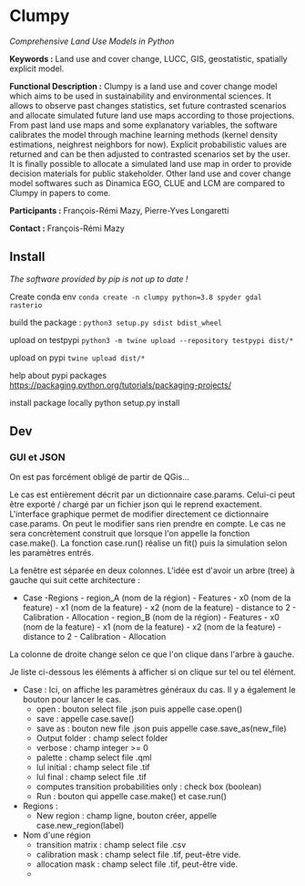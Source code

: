 # Clumpy

*Comprehensive Land Use Models in Python*

**Keywords :** Land use and cover change, LUCC, GIS, geostatistic, spatially explicit model.

**Functional Description :**
Clumpy is a land use and cover change model which aims to be used in sustainability and environmental sciences. It allows to observe past changes statistics, set future contrasted scenarios and allocate simulated future land use maps according to those projections.
From past land use maps and some explanatory variables, the software calibrates the model through machine learning methods (kernel density estimations, neighrest neighbors for now). Explicit probabilistic values are returned and can be then adjusted to contrasted scenarios set by the user. It is finally possible to allocate a simulated land use map in order to provide decision materials for public stakeholder.
Other land use and cover change model softwares such as Dinamica EGO, CLUE and LCM are compared to Clumpy in papers to come.

**Participants :**
François-Rémi Mazy,
Pierre-Yves Longaretti

**Contact :**
François-Rémi Mazy

## Install

*The software provided by pip is not up to date !*

Create conda env
`conda create -n clumpy python=3.8 spyder gdal rasterio`

build the package :
`python3 setup.py sdist bdist_wheel`

upload on testpypi
`python3 -m twine upload --repository testpypi dist/*`

upload on pypi
`twine upload dist/*`

help about pypi packages
https://packaging.python.org/tutorials/packaging-projects/

install package locally
python setup.py install

## Dev

### GUI et JSON

On est pas forcément obligé de partir de QGis...

Le cas est entièrement décrit par un dictionnaire case.params. Celui-ci peut être exporté / chargé par un fichier json qui le reprend exactement. L'interface graphique permet de modifier directement ce dictionnaire case.params. On peut le modifier sans rien prendre en compte. Le cas ne sera concrètement construit que lorsque l'on appelle la fonction case.make(). La fonction case.run() réalise un fit() puis la simulation selon les paramètres entrés.

La fenêtre est séparée en deux colonnes.
L'idée est d'avoir un arbre (tree) à gauche qui suit cette architecture :

- Case
    -Regions
        - region_A (nom de la région)
            - Features
                - x0 (nom de la feature)
                - x1 (nom de la feature)
                - x2 (nom de la feature)
                - distance to 2
            - Calibration
            - Allocation
        - region_B (nom de la région)
            - Features
                - x0 (nom de la feature)
                - x1 (nom de la feature)
                - x2 (nom de la feature)
                - distance to 2
            - Calibration
            - Allocation

La colonne de droite change selon ce que l'on clique dans l'arbre à gauche.

Je liste ci-dessous les éléments à afficher si on clique sur tel ou tel élément.

- Case : Ici, on affiche les paramètres généraux du cas. Il y a également le bouton pour lancer le cas.
    - open : bouton select file .json puis appelle case.open()
    - save : appelle case.save()
    - save as : bouton new file .json puis appelle case.save_as(new_file)
    - Output folder : champ select folder
    - verbose : champ integer >= 0
    - palette : champ select file .qml
    - lul initial : champ select file .tif
    - lul final : champ select file .tif
    - computes transition probabilities only : check box (boolean)
    - Run : bouton qui appelle case.make() et case.run()
- Regions : 
    - New region : champ ligne, bouton créer, appelle case.new_region(label)
- Nom d'une région
    - transition matrix : champ select file .csv
    - calibration mask : champ select file .tif, peut-être vide.
    - allocation mask : champ select file .tif, peut-être vide.
    - 
